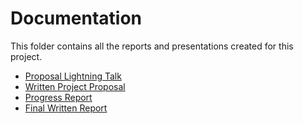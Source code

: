 # Documentation 

This folder contains all the reports and presentations created for this project. 

+ [Proposal Lightning Talk](https://github.com/STAT540-UBC-2023/project-zinc/blob/main/Reports%26Presentations/Project%20Proposal%20Lightning%20Talks%2016-20-04-489.pdf)
+ [Written Project Proposal](https://github.com/STAT540-UBC-2023/project-zinc/blob/main/Reports%26Presentations/Written%20Project%20Proposal.md)
+ [Progress Report](https://github.com/STAT540-UBC-2023/project-zinc/blob/main/Reports%26Presentations/progress_report.md)
+ [Final Written Report](https://github.com/STAT540-UBC-2023/project-zinc/blob/main/Reports%26Presentations/Final%20Written%20Report.md)
